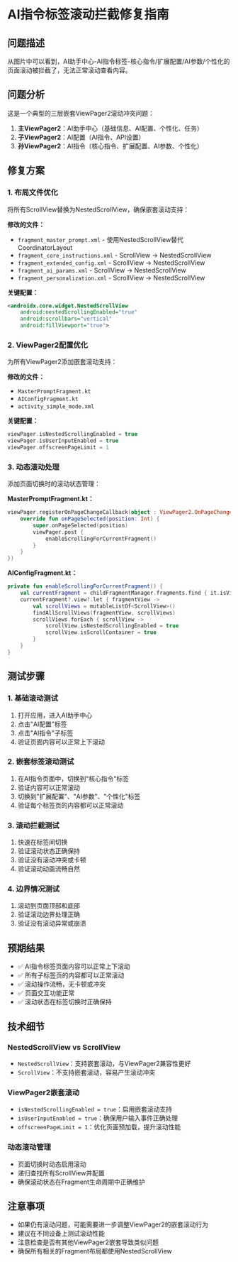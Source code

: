 # AI指令标签滚动拦截修复指南

## 问题描述
从图片中可以看到，AI助手中心-AI指令标签-核心指令/扩展配置/AI参数/个性化的页面滚动被拦截了，无法正常滚动查看内容。

## 问题分析
这是一个典型的三层嵌套ViewPager2滚动冲突问题：
1. **主ViewPager2**：AI助手中心（基础信息、AI配置、个性化、任务）
2. **子ViewPager2**：AI配置（AI指令、API设置）
3. **孙ViewPager2**：AI指令（核心指令、扩展配置、AI参数、个性化）

## 修复方案

### 1. 布局文件优化
将所有ScrollView替换为NestedScrollView，确保嵌套滚动支持：

**修改的文件：**
- `fragment_master_prompt.xml` - 使用NestedScrollView替代CoordinatorLayout
- `fragment_core_instructions.xml` - ScrollView → NestedScrollView
- `fragment_extended_config.xml` - ScrollView → NestedScrollView  
- `fragment_ai_params.xml` - ScrollView → NestedScrollView
- `fragment_personalization.xml` - ScrollView → NestedScrollView

**关键配置：**
```xml
<androidx.core.widget.NestedScrollView
    android:nestedScrollingEnabled="true"
    android:scrollbars="vertical"
    android:fillViewport="true">
```

### 2. ViewPager2配置优化
为所有ViewPager2添加嵌套滚动支持：

**修改的文件：**
- `MasterPromptFragment.kt`
- `AIConfigFragment.kt`
- `activity_simple_mode.xml`

**关键配置：**
```kotlin
viewPager.isNestedScrollingEnabled = true
viewPager.isUserInputEnabled = true
viewPager.offscreenPageLimit = 1
```

### 3. 动态滚动处理
添加页面切换时的滚动状态管理：

**MasterPromptFragment.kt：**
```kotlin
viewPager.registerOnPageChangeCallback(object : ViewPager2.OnPageChangeCallback() {
    override fun onPageSelected(position: Int) {
        super.onPageSelected(position)
        viewPager.post {
            enableScrollingForCurrentFragment()
        }
    }
})
```

**AIConfigFragment.kt：**
```kotlin
private fun enableScrollingForCurrentFragment() {
    val currentFragment = childFragmentManager.fragments.find { it.isVisible }
    currentFragment?.view?.let { fragmentView ->
        val scrollViews = mutableListOf<ScrollView>()
        findAllScrollViews(fragmentView, scrollViews)
        scrollViews.forEach { scrollView ->
            scrollView.isNestedScrollingEnabled = true
            scrollView.isScrollContainer = true
        }
    }
}
```

## 测试步骤

### 1. 基础滚动测试
1. 打开应用，进入AI助手中心
2. 点击"AI配置"标签
3. 点击"AI指令"子标签
4. 验证页面内容可以正常上下滚动

### 2. 嵌套标签滚动测试
1. 在AI指令页面中，切换到"核心指令"标签
2. 验证内容可以正常滚动
3. 切换到"扩展配置"、"AI参数"、"个性化"标签
4. 验证每个标签页的内容都可以正常滚动

### 3. 滚动拦截测试
1. 快速在标签间切换
2. 验证滚动状态正确保持
3. 验证没有滚动冲突或卡顿
4. 验证滚动动画流畅自然

### 4. 边界情况测试
1. 滚动到页面顶部和底部
2. 验证滚动边界处理正确
3. 验证没有滚动异常或崩溃

## 预期结果
- ✅ AI指令标签页面内容可以正常上下滚动
- ✅ 所有子标签页的内容都可以正常滚动
- ✅ 滚动操作流畅，无卡顿或冲突
- ✅ 页面交互功能正常
- ✅ 滚动状态在标签切换时正确保持

## 技术细节

### NestedScrollView vs ScrollView
- `NestedScrollView`：支持嵌套滚动，与ViewPager2兼容性更好
- `ScrollView`：不支持嵌套滚动，容易产生滚动冲突

### ViewPager2嵌套滚动
- `isNestedScrollingEnabled = true`：启用嵌套滚动支持
- `isUserInputEnabled = true`：确保用户输入事件正确处理
- `offscreenPageLimit = 1`：优化页面预加载，提升滚动性能

### 动态滚动管理
- 页面切换时动态启用滚动
- 递归查找所有ScrollView并配置
- 确保滚动状态在Fragment生命周期中正确维护

## 注意事项
- 如果仍有滚动问题，可能需要进一步调整ViewPager2的嵌套滚动行为
- 建议在不同设备上测试滚动性能
- 注意检查是否有其他ViewPager2嵌套导致类似问题
- 确保所有相关的Fragment布局都使用NestedScrollView
